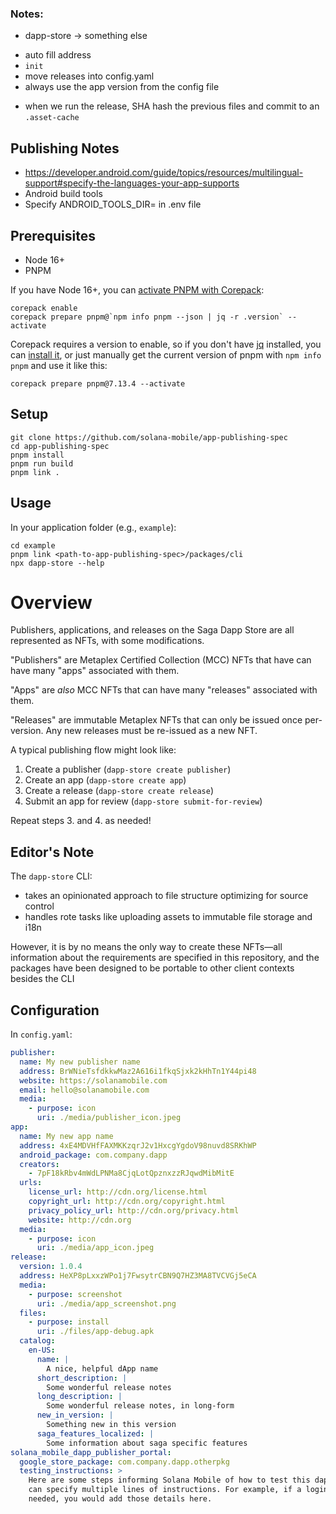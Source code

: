 ### Notes:

- dapp-store -> something else
<!-- - android_details from the apk -->
- auto fill address
- `init`
- move releases into config.yaml
- always use the app version from the config file
<!-- - by default go to Arweave
  - Look at how hard to add S3
  - S3 URL -->
- when we run the release, SHA hash the previous files and commit to an `.asset-cache`


## Publishing Notes

- https://developer.android.com/guide/topics/resources/multilingual-support#specify-the-languages-your-app-supports
- Android build tools
- Specify ANDROID_TOOLS_DIR= in .env file

## Prerequisites

- Node 16+
- PNPM

If you have Node 16+, you can [activate PNPM with Corepack](https://pnpm.io/installation#using-corepack):

```shell
corepack enable
corepack prepare pnpm@`npm info pnpm --json | jq -r .version` --activate
```

Corepack requires a version to enable, so if you don't have [jq](https://stedolan.github.io/jq/) installed, you can [install it](https://formulae.brew.sh/formula/jq), or just manually get the current version of pnpm with `npm info pnpm` and use it like this:

```shell
corepack prepare pnpm@7.13.4 --activate
```

## Setup

```shell
git clone https://github.com/solana-mobile/app-publishing-spec
cd app-publishing-spec
pnpm install
pnpm run build
pnpm link .
```

## Usage

In your application folder (e.g., `example`):

```shell
cd example
pnpm link <path-to-app-publishing-spec>/packages/cli
npx dapp-store --help
```

# Overview

Publishers, applications, and releases on the Saga Dapp Store are all represented as NFTs, with some modifications.

"Publishers" are Metaplex Certified Collection (MCC) NFTs that have can have many "apps" associated with them.

"Apps" are _also_ MCC NFTs that can have many "releases" associated with them.

"Releases" are immutable Metaplex NFTs that can only be issued once per-version. Any new releases must be re-issued as a new NFT.

A typical publishing flow might look like:

1. Create a publisher (`dapp-store create publisher`)
2. Create an app (`dapp-store create app`)
3. Create a release (`dapp-store create release`)
4. Submit an app for review (`dapp-store submit-for-review`)

Repeat steps 3. and 4. as needed!

## Editor's Note

The `dapp-store` CLI:

- takes an opinionated approach to file structure optimizing for source control
- handles rote tasks like uploading assets to immutable file storage and i18n

However, it is by no means the only way to create these NFTs—all information about the requirements are specified in this repository, and the packages have been designed to be portable to other client contexts besides the CLI

## Configuration

In `config.yaml`:

```yaml
publisher:
  name: My new publisher name
  address: BrWNieTsfdkkwMaz2A616i1fkqSjxk2kHhTn1Y44pi48
  website: https://solanamobile.com
  email: hello@solanamobile.com
  media:
    - purpose: icon
      uri: ./media/publisher_icon.jpeg
app:
  name: My new app name
  address: 4xE4MDVHfFAXMKKzqrJ2v1HxcgYgdoV98nuvd8SRKhWP
  android_package: com.company.dapp
  creators:
    - 7pF18kRbv4mWdLPNMa8CjqLotQpznxzzRJqwdMibMitE
  urls:
    license_url: http://cdn.org/license.html
    copyright_url: http://cdn.org/copyright.html
    privacy_policy_url: http://cdn.org/privacy.html
    website: http://cdn.org
  media:
    - purpose: icon
      uri: ./media/app_icon.jpeg
release:
  version: 1.0.4
  address: HeXP8pLxxzWPo1j7FwsytrCBN9Q7HZ3MA8TVCVGj5eCA
  media:
    - purpose: screenshot
      uri: ./media/app_screenshot.png
  files:
    - purpose: install
      uri: ./files/app-debug.apk
  catalog:
    en-US:
      name: |
        A nice, helpful dApp name
      short_description: |
        Some wonderful release notes
      long_description: |
        Some wonderful release notes, in long-form
      new_in_version: |
        Something new in this version
      saga_features_localized: |
        Some information about saga specific features
solana_mobile_dapp_publisher_portal:
  google_store_package: com.company.dapp.otherpkg
  testing_instructions: >
    Here are some steps informing Solana Mobile of how to test this dapp. You
    can specify multiple lines of instructions. For example, if a login is
    needed, you would add those details here.
```


